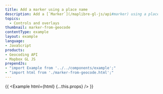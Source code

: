 ```yaml
---
title: Add a marker using a place name
description: Add a [`Marker`](/maplibre-gl-js/api#marker) using a place name or address for its location using the [forward geocoder](https://www.mapbox.com/api-documentation/search/#geocoding).
topics:
  - Controls and overlays
thumbnail: marker-from-geocode
contentType: example
layout: example
language:
- JavaScript
products:
- Geocoding API
- Mapbox GL JS
prependJs:
- "import Example from '../../components/example';"
- "import html from './marker-from-geocode.html';"
---
```


{{ <Example html={html} {...this.props} /> }}
